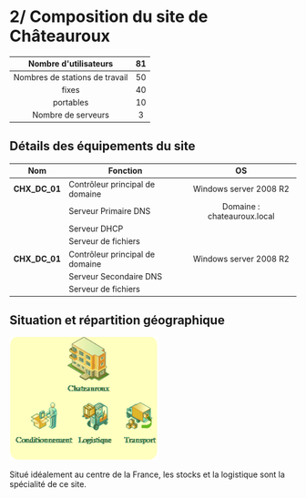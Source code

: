 # 2/ Composition du site de Châteauroux #

| Nombre d'utilisateurs              | 81   |
| :---------------:|:----------------------:|
|Nombres de stations de travail      |50    | 
|fixes                               |40    | 
|portables                           |10    | 
|Nombre de serveurs                  |3     | 

## Détails des équipements du site ##

|Nom               |Fonction                           |OS
|:----------------:|---------------------------------  |:--------------------------:
|**CHX_DC_01**     |Contrôleur principal de domaine    | Windows server 2008 R2
|                  |Serveur Primaire DNS               | Domaine : chateauroux.local
|                  |Serveur DHCP                       | 
|                  |Serveur de fichiers                | 
|**CHX_DC_01**     |Contrôleur principal de domaine    |Windows server 2008 R2 
|                  |Serveur Secondaire DNS             |
|                  |Serveur de fichiers                |

## Situation et répartition géographique 
![Représentation](./img/chateauroux.png)

Situé idéalement au centre de la France, les stocks et la logistique sont la spécialité de ce site.
